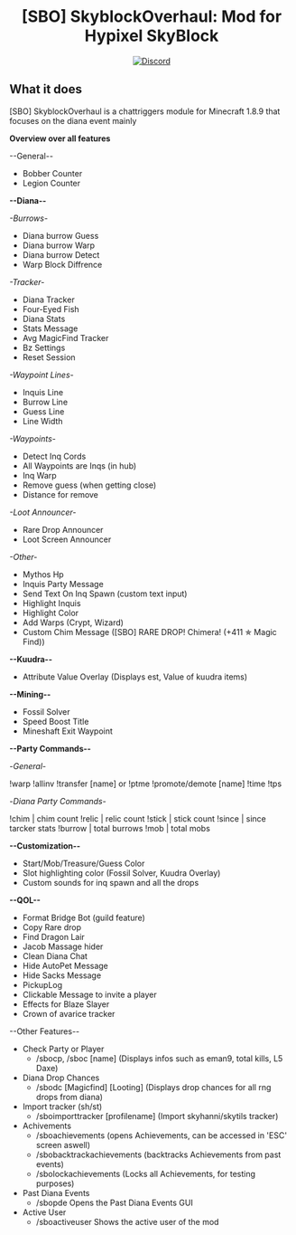 <h1 align="center">
  [SBO] SkyblockOverhaul: Mod for Hypixel SkyBlock
</h1>


<div align="center">
  
[![Discord](https://img.shields.io/discord/1163913835514699886?label=discord&color=9089DA&logo=discord&style=for-the-badge)](https://discord.gg/QvM6b9jsJD)
</div>

## What it does

[SBO] SkyblockOverhaul is a chattriggers module for Minecraft 1.8.9 that focuses on the diana event mainly

**Overview over all features**

--General--
+ Bobber Counter
+ Legion Counter

**--Diana--**

_-Burrows-_
+ Diana burrow Guess
+ Diana burrow Warp
+ Diana burrow Detect
+ Warp Block Diffrence

_-Tracker-_
+ Diana Tracker
+ Four-Eyed Fish
+ Diana Stats
+ Stats Message
+ Avg MagicFind Tracker
+ Bz Settings
+ Reset Session

_-Waypoint Lines-_
+ Inquis Line
+ Burrow Line
+ Guess Line
+ Line Width

_-Waypoints-_
+ Detect Inq Cords
+ All Waypoints are Inqs (in hub)
+ Inq Warp
+ Remove guess (when getting close)
+ Distance for remove

_-Loot Announcer-_
+ Rare Drop Announcer
+ Loot Screen Announcer

_-Other-_
+ Mythos Hp
+ Inquis Party Message
+ Send Text On Inq Spawn (custom text input)
+ Highlight Inquis
+ Highlight Color
+ Add Warps (Crypt, Wizard)
+ Custom Chim Message ([SBO] RARE DROP! Chimera! (+411 ✯ Magic Find))

**--Kuudra--**
+ Attribute Value Overlay (Displays est, Value of kuudra items)

**--Mining--**
+ Fossil Solver
+ Speed Boost Title
+ Mineshaft Exit Waypoint

**--Party Commands--**

-_General_-

!warp
!allinv
!transfer [name] or !ptme
!promote/demote [name]
!time
!tps

-_Diana Party Commands_-

!chim | chim count
!relic | relic count
!stick | stick count
!since | since tarcker stats
!burrow | total burrows
!mob | total mobs

**--Customization--**
+ Start/Mob/Treasure/Guess Color
+ Slot highlighting color (Fossil Solver, Kuudra Overlay)
+ Custom sounds for inq spawn and all the drops
 
**--QOL--**
+ Format Bridge Bot (guild feature)
+ Copy Rare drop
+ Find Dragon Lair
+ Jacob Massage hider
+ Clean Diana Chat
+ Hide AutoPet Message
+ Hide Sacks Message
+ PickupLog
+ Clickable Message to invite a player
+ Effects for Blaze Slayer
+ Crown of avarice tracker

--Other Features--
+ Check Party or Player
  + /sbocp, /sboc [name] (Displays infos such as eman9, total kills, L5 Daxe)
+ Diana Drop Chances
  + /sbodc [Magicfind] [Looting] (Displays drop chances for all rng drops from diana)
+ Import tracker (sh/st)
  + /sboimporttracker [profilename] (Import skyhanni/skytils tracker)
+ Achivements
  + /sboachievements (opens Achievements, can be accessed in 'ESC' screen aswell)
  + /sbobacktrackachievements (backtracks Achievements from past events)
  + /sbolockachievements (Locks all Achievements, for testing purposes)
+ Past Diana Events
  + /sbopde Opens the Past Diana Events GUI
+ Active User
  + /sboactiveuser Shows the active user of the mod
